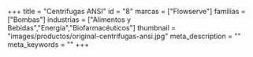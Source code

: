+++
title = "Centrifugas ANSI"
id = "8"
marcas = ["Flowserve"]
familias = ["Bombas"]
industrias = ["Alimentos y Bebidas","Energía","Biofarmacéuticos"]
thumbnail = "images/productos/original-centrifugas-ansi.jpg"
meta_description = ""
meta_keywords = ""
+++
